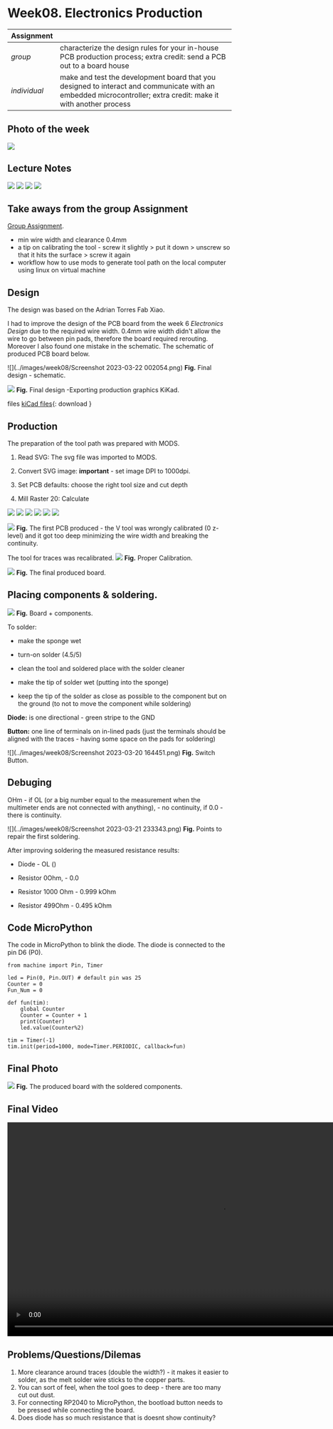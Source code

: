 # **Week08.** Electronics Production


|Assignment    |                          |
| ----------- | ------------------------------------ |
| *group*       | characterize the design rules for your in-house PCB production process; extra credit: send a PCB out to a board house|
| *individual*      |  make and test the development board that you designed to interact and communicate with an embedded microcontroller; extra credit: make it with another process|


## Photo of the week

![](../images/week08/photo-of-the-week8.png)


## Lecture Notes

![](../images/week08/week71.png)
![](../images/week08/week712.png)
![](../images/week08/week713.png)
![](../images/week08/week714.png)

## Take aways from the group Assignment
[Group Assignment](https://fabacademy.org/2023/labs/ciudadmexico/group%20assignments/electronics-production/).

 - min wire width and clearance 0.4mm
 - a tip on calibrating the tool - screw it slightly > put it down > unscrew so that it hits the surface > screw it again
 - workflow how to use mods to generate tool path on the local computer using linux on virtual machine


## Design
The design was based on the Adrian Torres Fab Xiao.

I had to improve the design of the PCB board from the week 6 *Electronics Design* due to the required wire width. 0.4mm wire width didn't allow the wire to go between pin pads, therefore the board required rerouting. Moreover I also found one mistake in the schematic. The schematic of produced PCB board below.

![](../images/week08/Screenshot 2023-03-22 002054.png)
**Fig.** Final design - schematic.

![](../images/week08/week75.png)
**Fig.** Final design -Exporting production graphics KiKad.

files
[kiCad files](../files/xino.zip){: download }


## Production
The preparation of the tool path was prepared with MODS.

1. Read SVG: The svg file was imported to MODS.

2. Convert SVG image: **important** - set image DPI to 1000dpi.

3. Set PCB defaults: choose the right tool size and cut depth

4. Mill Raster 20: Calculate

![](../images/week08/IMG_5322.jpg)
![](../images/week08/IMG_5324.jpg)
![](../images/week08/IMG_5325.jpg)
![](../images/week08/IMG_5326.jpg)
![](../images/week08/IMG_5327.jpg)
![](../images/week08/IMG_5331.jpg)

![](../images/week08/IMG_5341.jpg)
**Fig.** The first PCB produced - the V tool was wrongly calibrated  (0 z-level) and it got too deep minimizing the wire width and breaking the continuity.

The tool for traces was recalibrated.
![](../images/week08/IMG_5344.jpg)
**Fig.** Proper Calibration.

![](../images/week08/IMG_5351.jpg)
**Fig.** The final produced board.

## Placing components & soldering.

![](../images/week08/IMG_5353.jpg)
**Fig.** Board + components.

To solder:

  - make the sponge wet

  - turn-on solder (4.5/5)

  - clean the tool and soldered place with the solder cleaner

  - make the tip of solder wet (putting into the sponge)

  - keep the tip of the solder as close as possible to the component  but on the ground (to not to move the component while soldering)

**Diode:** is one directional - green stripe to the GND

**Button:** one line of terminals on in-lined pads (just the terminals should be aligned with the traces - having some space on the pads for soldering)

![](../images/week08/Screenshot 2023-03-20 164451.png)
**Fig.** Switch Button.



## Debuging

OHm - if OL (or a big number equal to the measurement when the multimeter ends are not connected with anything), - no continuity, if 0.0 -  there is continuity.

![](../images/week08/Screenshot 2023-03-21 233343.png)
**Fig.** Points to repair the first soldering.

After improving soldering the measured resistance results:

- Diode - OL ()

- Resistor 0Ohm, - 0.0

- Resistor 1000 Ohm - 0.999 kOhm

- Resistor 499Ohm - 0.495 kOhm




## Code MicroPython

The code in MicroPython to blink the diode. The diode is connected to the pin D6 (P0).
```
from machine import Pin, Timer

led = Pin(0, Pin.OUT) # default pin was 25
Counter = 0
Fun_Num = 0

def fun(tim):
    global Counter
    Counter = Counter + 1
    print(Counter)
    led.value(Counter%2)

tim = Timer(-1)
tim.init(period=1000, mode=Timer.PERIODIC, callback=fun)

```



## Final Photo
![](../images/week08/IMG_5500.jpg)
**Fig.** The produced board with the soldered components.


## Final Video
<video width="960"  controls>
  <source src="../../images/week08/WhatsAppVideo 2023-03-21.mp4" type="video/mp4">
</video>


## Problems/Questions/Dilemas
1. More clearance around traces (double the width?) - it makes it easier to solder, as the melt solder wire sticks to the copper parts.
2. You can sort of feel, when the tool goes to deep - there are too many cut out dust.
3. For connecting RP2040 to MicroPython, the bootload button needs to be pressed while connecting the board.
4. Does diode has so much resistance that is doesnt show continuity?
